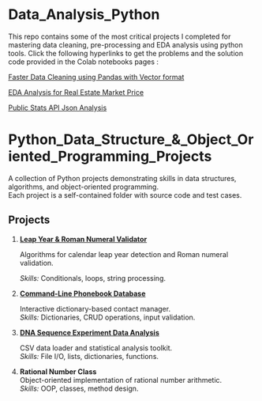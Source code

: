 # Data_Analysis_Python
This repo contains some of the most critical projects I completed for mastering data cleaning, pre-processing and EDA analysis using python tools. Click the following hyperlinks to get the problems and the solution code provided in the Colab notebooks pages : 


[Faster Data Cleaning using Pandas with Vector format](https://colab.research.google.com/drive/1XEe-KLOpyizrUyAQhd0xwOCU1A2-op0-#scrollTo=vZuVntpbrI2w)




[EDA Analysis for Real Estate Market Price](https://colab.research.google.com/drive/1mTa3N2GlIrzPwT2Jyo6yukMLcc6nNjVo?usp=sharing)




[Public Stats API Json Analysis](https://colab.research.google.com/drive/1WbvAvbjDIbOJUCdquefBw8aTsMGWEf2q?usp=sharing)


# Python_Data_Structure_&_Object_Oriented_Programming_Projects

A collection of Python projects demonstrating skills in data structures, algorithms, and object-oriented programming.  
Each project is a self-contained folder with source code and test cases.

## Projects
1. [**Leap Year & Roman Numeral Validator**](https://github.com/muhammadfarhan720/Data_Analysis_Python/tree/main/Numerical_Algorithms)
 
   Algorithms for calendar leap year detection and Roman numeral validation.
   
   _Skills:_ Conditionals, loops, string processing.

3. [**Command-Line Phonebook Database**](https://github.com/muhammadfarhan720/Data_Analysis_Python/tree/main/CLI_Dictionary)

   Interactive dictionary-based contact manager.  
   _Skills:_ Dictionaries, CRUD operations, input validation.

4. [**DNA Sequence Experiment Data Analysis**](https://github.com/muhammadfarhan720/Data_Analysis_Python/tree/main/DA_DNA)

   CSV data loader and statistical analysis toolkit.  
   _Skills:_ File I/O, lists, dictionaries, functions.

5. **Rational Number Class**  
   Object-oriented implementation of rational number arithmetic.  
   _Skills:_ OOP, classes, method design.
